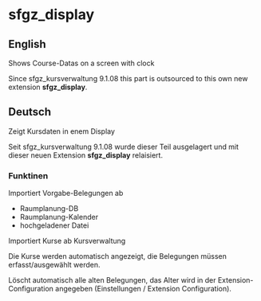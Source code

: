 # sfgz_display
## English
Shows Course-Datas on a screen with clock

Since sfgz_kursverwaltung 9.1.08 this part is outsourced to this own new extension **sfgz_display**.
## Deutsch
Zeigt Kursdaten in enem Display

Seit sfgz_kursverwaltung 9.1.08 wurde dieser Teil ausgelagert und mit dieser neuen Extension **sfgz_display** relaisiert.

### Funktinen
Importiert Vorgabe-Belegungen ab 
- Raumplanung-DB
- Raumplanung-Kalender
- hochgeladener Datei

Importiert Kurse ab Kursverwaltung

Die Kurse werden automatisch angezeigt, die Belegungen müssen erfasst/ausgewählt werden.

Löscht automatisch alle alten Belegungen, das Alter wird in der Extension-Configuration angegeben (Einstellungen / Extension Configuration).
